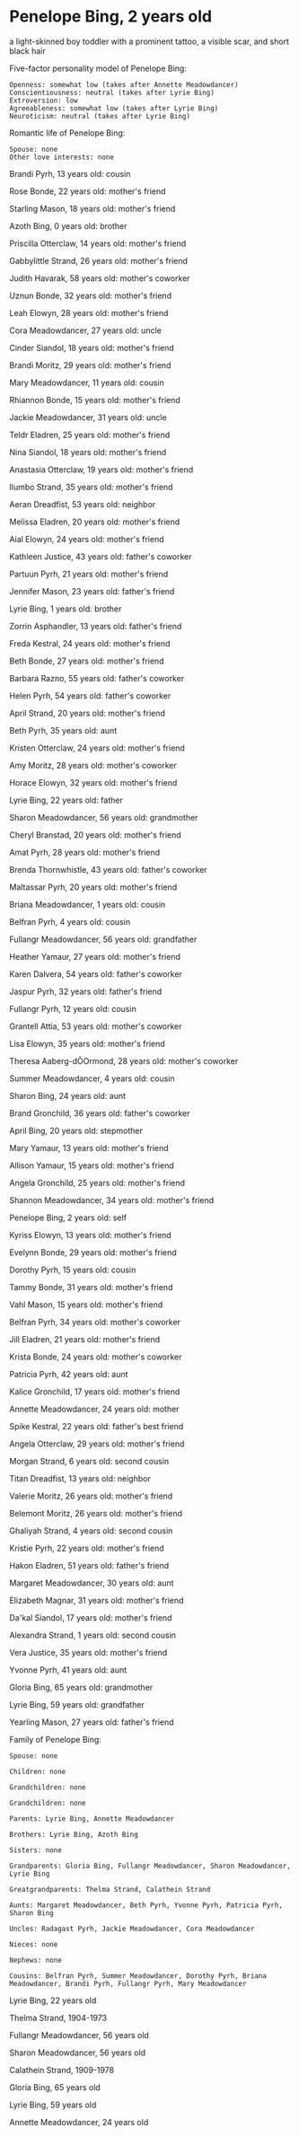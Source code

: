# Penelope Bing, 2 years old
a light-skinned boy toddler with a prominent tattoo, a visible scar, and short black hair

Five-factor personality model of Penelope Bing:

	Openness: somewhat low (takes after Annette Meadowdancer)
	Conscientiousness: neutral (takes after Lyrie Bing)
	Extroversion: low
	Agreeableness: somewhat low (takes after Lyrie Bing)
	Neuroticism: neutral (takes after Lyrie Bing)


Romantic life of Penelope Bing:

	Spouse: none
	Other love interests: none

Brandi Pyrh, 13 years old: cousin

Rose Bonde, 22 years old: mother's friend

Starling Mason, 18 years old: mother's friend

Azoth Bing, 0 years old: brother

Priscilla Otterclaw, 14 years old: mother's friend

Gabbylittle Strand, 26 years old: mother's friend

Judith Havarak, 58 years old: mother's coworker

Uznun Bonde, 32 years old: mother's friend

Leah Elowyn, 28 years old: mother's friend

Cora Meadowdancer, 27 years old: uncle

Cinder Siandol, 18 years old: mother's friend

Brandi Moritz, 29 years old: mother's friend

Mary Meadowdancer, 11 years old: cousin

Rhiannon Bonde, 15 years old: mother's friend

Jackie Meadowdancer, 31 years old: uncle

Teldr Eladren, 25 years old: mother's friend

Nina Siandol, 18 years old: mother's friend

Anastasia Otterclaw, 19 years old: mother's friend

Ilumbo Strand, 35 years old: mother's friend

Aeran Dreadfist, 53 years old: neighbor

Melissa Eladren, 20 years old: mother's friend

Aial Elowyn, 24 years old: mother's friend

Kathleen Justice, 43 years old: father's coworker

Partuun Pyrh, 21 years old: mother's friend

Jennifer Mason, 23 years old: father's friend

Lyrie Bing, 1 years old: brother

Zorrin Asphandler, 13 years old: father's friend

Freda Kestral, 24 years old: mother's friend

Beth Bonde, 27 years old: mother's friend

Barbara Razno, 55 years old: father's coworker

Helen Pyrh, 54 years old: father's coworker

April Strand, 20 years old: mother's friend

Beth Pyrh, 35 years old: aunt

Kristen Otterclaw, 24 years old: mother's friend

Amy Moritz, 28 years old: mother's coworker

Horace Elowyn, 32 years old: mother's friend

Lyrie Bing, 22 years old: father

Sharon Meadowdancer, 56 years old: grandmother

Cheryl Branstad, 20 years old: mother's friend

Amat Pyrh, 28 years old: mother's friend

Brenda Thornwhistle, 43 years old: father's coworker

Maltassar Pyrh, 20 years old: mother's friend

Briana Meadowdancer, 1 years old: cousin

Belfran Pyrh, 4 years old: cousin

Fullangr Meadowdancer, 56 years old: grandfather

Heather Yamaur, 27 years old: mother's friend

Karen Dalvera, 54 years old: father's coworker

Jaspur Pyrh, 32 years old: father's friend

Fullangr Pyrh, 12 years old: cousin

Grantell Attia, 53 years old: mother's coworker

Lisa Elowyn, 35 years old: mother's friend

Theresa Aaberg-dÕOrmond, 28 years old: mother's coworker

Summer Meadowdancer, 4 years old: cousin

Sharon Bing, 24 years old: aunt

Brand Gronchild, 36 years old: father's coworker

April Bing, 20 years old: stepmother

Mary Yamaur, 13 years old: mother's friend

Allison Yamaur, 15 years old: mother's friend

Angela Gronchild, 25 years old: mother's friend

Shannon Meadowdancer, 34 years old: mother's friend

Penelope Bing, 2 years old: self

Kyriss Elowyn, 13 years old: mother's friend

Evelynn Bonde, 29 years old: mother's friend

Dorothy Pyrh, 15 years old: cousin

Tammy Bonde, 31 years old: mother's friend

Vahl Mason, 15 years old: mother's friend

Belfran Pyrh, 34 years old: mother's coworker

Jill Eladren, 21 years old: mother's friend

Krista Bonde, 24 years old: mother's coworker

Patricia Pyrh, 42 years old: aunt

Kalice Gronchild, 17 years old: mother's friend

Annette Meadowdancer, 24 years old: mother

Spike Kestral, 22 years old: father's best friend

Angela Otterclaw, 29 years old: mother's friend

Morgan Strand, 6 years old: second cousin

Titan Dreadfist, 13 years old: neighbor

Valerie Moritz, 26 years old: mother's friend

Belemont Moritz, 26 years old: mother's friend

Ghaliyah Strand, 4 years old: second cousin

Kristie Pyrh, 22 years old: mother's friend

Hakon Eladren, 51 years old: father's friend

Margaret Meadowdancer, 30 years old: aunt

Elizabeth Magnar, 31 years old: mother's friend

Da'kal Siandol, 17 years old: mother's friend

Alexandra Strand, 1 years old: second cousin

Vera Justice, 35 years old: mother's friend

Yvonne Pyrh, 41 years old: aunt

Gloria Bing, 65 years old: grandmother

Lyrie Bing, 59 years old: grandfather

Yearling Mason, 27 years old: father's friend


Family of Penelope Bing:

	Spouse: none

	Children: none

	Grandchildren: none

	Grandchildren: none

	Parents: Lyrie Bing, Annette Meadowdancer

	Brothers: Lyrie Bing, Azoth Bing

	Sisters: none

	Grandparents: Gloria Bing, Fullangr Meadowdancer, Sharon Meadowdancer, Lyrie Bing

	Greatgrandparents: Thelma Strand, Calathein Strand

	Aunts: Margaret Meadowdancer, Beth Pyrh, Yvonne Pyrh, Patricia Pyrh, Sharon Bing

	Uncles: Radagast Pyrh, Jackie Meadowdancer, Cora Meadowdancer

	Nieces: none

	Nephews: none

	Cousins: Belfran Pyrh, Summer Meadowdancer, Dorothy Pyrh, Briana Meadowdancer, Brandi Pyrh, Fullangr Pyrh, Mary Meadowdancer

Lyrie Bing, 22 years old

Thelma Strand, 1904-1973

Fullangr Meadowdancer, 56 years old

Sharon Meadowdancer, 56 years old

Calathein Strand, 1909-1978

Gloria Bing, 65 years old

Lyrie Bing, 59 years old

Annette Meadowdancer, 24 years old


